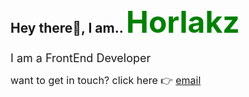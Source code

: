 ## Hey there👋, I am.. <span style="color: green; font-size: 3rem">Horlakz<span>

<font size="4"> I am a FrontEnd Developer</font>

<font size="3">want to get in touch? click here 👉 [email](mailto:horlakz@protonmail.com)</font>
